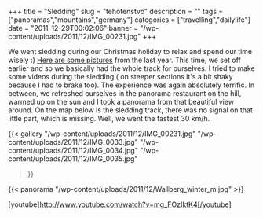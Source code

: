 +++
title = "Sledding"
slug = "tehotenstvo"
description = ""
tags = ["panoramas","mountains","germany"]
categories = ["travelling","dailylife"]
date = "2011-12-29T00:02:06"
banner = "/wp-content/uploads/2011/12/IMG_00231.jpg"
+++

We went sledding during our Christmas holiday to relax and spend our time wisely :) <a title="sledding last year" href="http://www.ajka-andrej.com/2010/12/20/sledding/"
target="_blank">Here are some pictures</a> from the last year. This time, we set off earlier and so
we basically had the whole track for ourselves. I tried to make some videos during the sledding (
on steeper sections it's a bit shaky because I had to brake too). The experience was again
absolutely terrific. In between, we refreshed ourselves in the panorama restaurant on the hill,
warmed up on the sun and I took a panorama from that beautiful view around. On the map below is the
sledding track, there was no signal on that little part, which is missing. Well, we went the
fastest 30 km/h.

{{< gallery
    "/wp-content/uploads/2011/12/IMG_00231.jpg"
    "/wp-content/uploads/2011/12/IMG_0033.jpg"
    "/wp-content/uploads/2011/12/IMG_0034.jpg"
    "/wp-content/uploads/2011/12/IMG_0035.jpg"
>}}

{{< panorama "/wp-content/uploads/2011/12/Wallberg_winter_m.jpg"  >}}

[youtube]http://www.youtube.com/watch?v=mg_FOzIktK4[/youtube]

